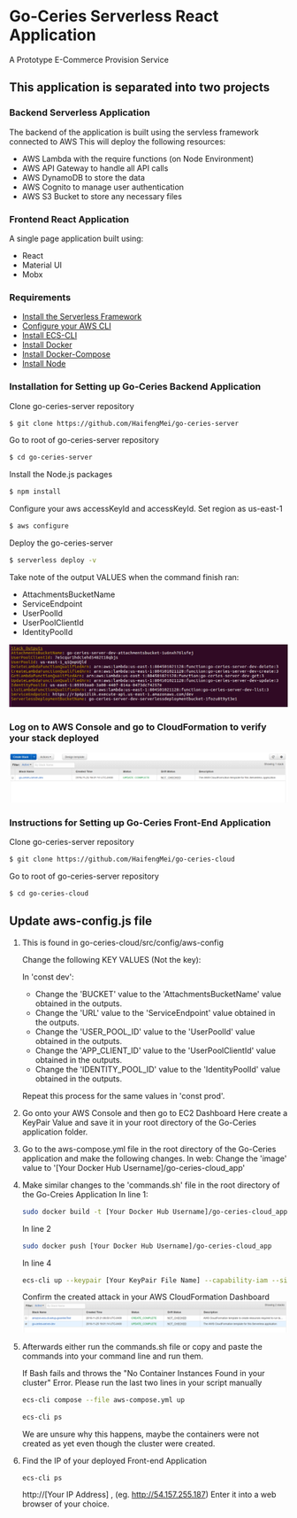 # Go-Ceries Serverless React Application
A Prototype E-Commerce Provision Service 

## This application is separated into two projects

### Backend Serverless Application
The backend of the application is built using the servless framework connected to AWS
This will deploy the following resources:
* AWS Lambda with the require functions (on Node Environment)
* AWS API Gateway to handle all API calls
* AWS DynamoDB to store the data
* AWS Cognito to manage user authentication
* AWS S3 Bucket to store any necessary files

### Frontend React Application
A single page application built using:
* React
* Material UI
* Mobx


### Requirements

- [Install the Serverless Framework](https://serverless.com/framework/docs/providers/aws/guide/installation/)
- [Configure your AWS CLI](https://serverless.com/framework/docs/providers/aws/guide/credentials/)
- [Install ECS-CLI](https://docs.aws.amazon.com/AmazonECS/latest/developerguide/ECS_CLI_installation.html)
- [Install Docker](https://docs.docker.com/install/)
- [Install Docker-Compose](https://docs.docker.com/compose/install/)
- [Install Node](https://nodejs.org/en/)

### Installation for Setting up Go-Ceries Backend Application

Clone go-ceries-server repository

``` bash
$ git clone https://github.com/HaifengMei/go-ceries-server
```
Go to root of go-ceries-server repository 

``` bash
$ cd go-ceries-server
```
Install the Node.js packages

``` bash
$ npm install
```

Configure your aws accessKeyId and accessKeyId. Set region as us-east-1 
``` bash
$ aws configure
```

Deploy the go-ceries-server

``` bash
$ serverless deploy -v
```

Take note of the output VALUES when the command finish ran:
* AttachmentsBucketName
* ServiceEndpoint
* UserPoolId
* UserPoolClientId
* IdentityPoolId

![Servless Output](https://github.com/HaifengMei/go-ceries-server/blob/master/Screenshots/Serverless%20Deploy%20Outputspng.png?raw=true)

### Log on to AWS Console and go to CloudFormation to verify your stack deployed
![CloudFormation Serverless Stack](https://github.com/HaifengMei/go-ceries-server/blob/master/Screenshots/Deploy%20Serverless%20stack.PNG?raw=true)

### Instructions for Setting up Go-Ceries Front-End Application

Clone go-ceries-server repository

``` bash
$ git clone https://github.com/HaifengMei/go-ceries-cloud
```
Go to root of go-ceries-server repository 

``` bash
$ cd go-ceries-cloud
```

## Update aws-config.js file
1. This is found in go-ceries-cloud/src/config/aws-config

    Change the following KEY VALUES (Not the key):

    In 'const dev': 
    
    * Change the 'BUCKET' value to the 'AttachmentsBucketName' value obtained in the outputs.
    * Change the 'URL' value to the 'ServiceEndpoint' value obtained in the outputs.
    * Change the 'USER_POOL_ID' value to the 'UserPoolId' value obtained in the outputs.
    * Change the 'APP_CLIENT_ID' value to the 'UserPoolClientId' value obtained in the outputs.
    * Change the 'IDENTITY_POOL_ID' value to the 'IdentityPoolId' value obtained in the outputs.
        
    Repeat this process for the same values in 'const prod'.
        
2. Go onto your AWS Console and then go to EC2 Dashboard
    Here create a KeyPair Value and save it in your root directory of the Go-Ceries application folder.

3. Go to the aws-compose.yml file in the root directory of the Go-Ceries application and make the following changes.
    In web:
        Change the 'image' value to '[Your Docker Hub Username]/go-ceries-cloud_app'

4. Make similar changes to the 'commands.sh' file in the root directory of the Go-Creies Application
    In line 1:
    ``` bash
    sudo docker build -t [Your Docker Hub Username]/go-ceries-cloud_app
    ```
    
    In line 2
    ``` bash
    sudo docker push [Your Docker Hub Username]/go-ceries-cloud_app
    ```
    
    In line 4
    ``` bash
    ecs-cli up --keypair [Your KeyPair File Name] --capability-iam --size 2 --instance-type t2.micro
    ```
    
    Confirm the created attack in your AWS CloudFormation Dashboard
    ![CloudFormation Serverless Stack](https://github.com/HaifengMei/go-ceries-server/blob/master/Screenshots/Frontend%20App%20Stack.PNG?raw=true)
        
4. Afterwards either run the commands.sh file or copy and paste the commands into your command line and run them.

   If Bash fails and throws the "No Container Instances Found in your cluster" Error. Please run the last two lines in your script      manually
   ``` bash
   ecs-cli compose --file aws-compose.yml up
   ```
   
   ``` bash
   ecs-cli ps
   ```
   
   We are unsure why this happens, maybe the containers were not created as yet even though the cluster were created.

5. Find the IP of your deployed Front-end Application
    ``` bash
    ecs-cli ps
    ```
    http://[Your IP Address] , (eg. http://54.157.255.187)
    Enter it into a web browser of your choice.
    

